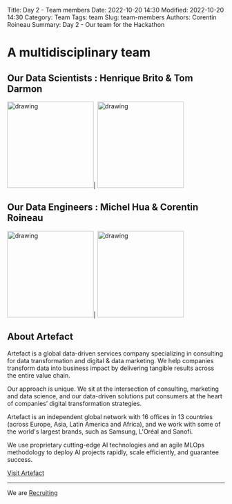 Title: Day 2 - Team members
Date: 2022-10-20 14:30
Modified: 2022-10-20 14:30
Category: Team
Tags: team
Slug: team-members
Authors: Corentin Roineau
Summary: Day 2 - Our team for the Hackathon

# A multidisciplinary team

## Our **Data Scientists** : Henrique Brito & Tom Darmon 

<img src="https://media-exp1.licdn.com/dms/image/C4D03AQEYqUGvO_H1dQ/profile-displayphoto-shrink_800_800/0/1633011518464?e=1672876800&v=beta&t=JB9q5241I0qhYvjQtYRGU1lP6CIsx1VyeMYZUwuW4OE" alt="drawing" width="200"/>|
<img src="https://media-exp1.licdn.com/dms/image/C4E03AQEpgraBB2KTWg/profile-displayphoto-shrink_800_800/0/1646238416975?e=1672876800&v=beta&t=NM1ugivJDSkY9YTIfFb49mzOVjr6OlEosIRsbD8npJA" alt="drawing" width="200"/>

## Our **Data Engineers** : Michel Hua & Corentin Roineau

<img src="https://media-exp1.licdn.com/dms/image/C4E03AQERySNGDN1KQA/profile-displayphoto-shrink_800_800/0/1633522976972?e=1672876800&v=beta&t=tprmFLfdJV1f96EzdwDRaeHDkNUmnlQHASpFhh5YQEg" alt="drawing" width="200"/>|
<img src="https://media-exp1.licdn.com/dms/image/C4D03AQEJV3BgLmk8mw/profile-displayphoto-shrink_800_800/0/1600335840725?e=1672876800&v=beta&t=vG0KhdWQBn8wRbBTs8wlD5FpSvrZQMSmV6h_lxf8BHY" alt="drawing" width="200"/>

## About Artefact

Artefact is a global data-driven services company specializing in consulting for data transformation and digital & data marketing. We help companies transform data into business impact by delivering tangible results across the entire value chain.

Our approach is unique. We sit at the intersection of consulting, marketing and data science, and our data-driven solutions put consumers at the heart of companies’ digital transformation strategies.

Artefact is an independent global network with 16 offices in 13 countries (across Europe, Asia, Latin America and Africa), and we work with some of the world's largest brands, such as Samsung, L'Oréal and Sanofi.

We use proprietary cutting-edge AI technologies and an agile MLOps methodology to deploy AI projects rapidly, scale efficiently, and guarantee success.

[Visit Artefact](https://www.artefact.com/about-us/)

---

We are [Recruiting](https://www.linkedin.com/company/artefact-global/mycompany/)
